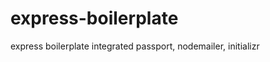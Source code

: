 express-boilerplate
===================

express boilerplate integrated passport, nodemailer, initializr